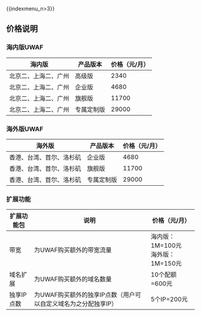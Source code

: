 {{indexmenu_n>3}}

## 价格说明

### 海内版UWAF

| 海内版        | 产品版本  | 价格（元/月） |
| --- | --- | --- |
| 北京二、上海二、广州 | 高级版   | 2340    |
| 北京二、上海二、广州 | 企业版   | 4680    |
| 北京二、上海二、广州 | 旗舰版   | 11700   |
| 北京二、上海二、广州 | 专属定制版 | 29000   |

### 海外版UWAF

| 海外版                           | 产品版本  | 价格（元/月） |
| --- | --- | --- |
| 香港、台湾、首尔、洛杉矶 | 企业版   | 4680    |
| 香港、台湾、首尔、洛杉矶 | 旗舰版   | 11700   |
| 香港、台湾、首尔、洛杉矶 | 专属定制版 | 29000   |

### 扩展功能

| 扩展功能包 | 说明                                  | 价格（元/月）                 |
| --- | --- | --- |
| 带宽      | 为UWAF购买额外的带宽流量                      | 海内版：1M=100元 <br>海外版：1M=150元 |
| 域名扩展    | 为UWAF购买额外的域名数量                      | 10个配额=600元              |
| 独享IP点数  | 为UWAF购买额外的独享IP点数（用户可以自定义域名为之分配独享IP） | 5个IP=200元               |
